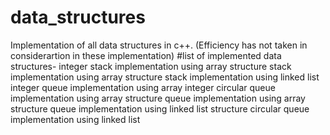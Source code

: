 # data_structures
Implementation of all data structures in c++.
(Efficiency has not taken in considerartion in these implementation)
#list of implemented data structures-
integer stack implementation using array
structure stack implementation using array
structure stack implementation using linked list
integer queue implementation using array
integer circular queue implementation using array
structure queue implementation using array
structure queue implementation using linked list
structure circular queue implementation using linked list


